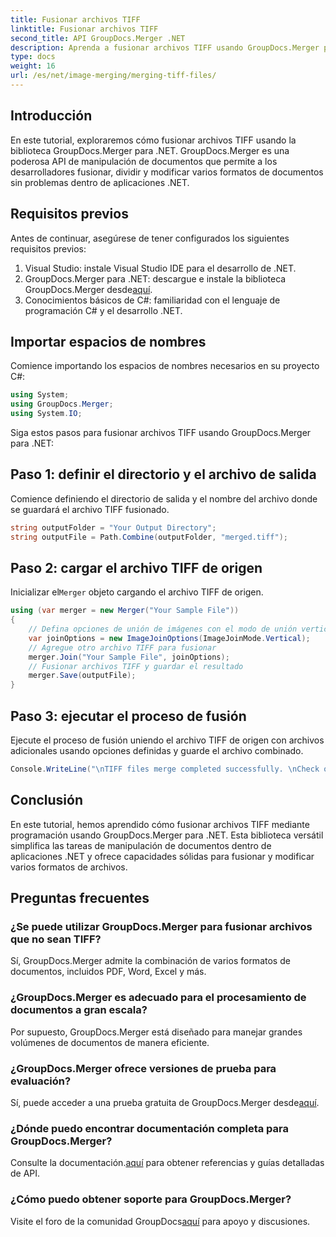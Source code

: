```yaml
---
title: Fusionar archivos TIFF
linktitle: Fusionar archivos TIFF
second_title: API GroupDocs.Merger .NET
description: Aprenda a fusionar archivos TIFF usando GroupDocs.Merger para .NET. Fusione, divida y modifique documentos sin problemas dentro de sus aplicaciones .NET.
type: docs
weight: 16
url: /es/net/image-merging/merging-tiff-files/
---
```

## Introducción
En este tutorial, exploraremos cómo fusionar archivos TIFF usando la biblioteca GroupDocs.Merger para .NET. GroupDocs.Merger es una poderosa API de manipulación de documentos que permite a los desarrolladores fusionar, dividir y modificar varios formatos de documentos sin problemas dentro de aplicaciones .NET.
## Requisitos previos
Antes de continuar, asegúrese de tener configurados los siguientes requisitos previos:
1. Visual Studio: instale Visual Studio IDE para el desarrollo de .NET.
2. GroupDocs.Merger para .NET: descargue e instale la biblioteca GroupDocs.Merger desde[aquí](https://releases.groupdocs.com/merger/net/).
3. Conocimientos básicos de C#: familiaridad con el lenguaje de programación C# y el desarrollo .NET.

## Importar espacios de nombres
Comience importando los espacios de nombres necesarios en su proyecto C#:
```csharp
using System; 
using GroupDocs.Merger;
using System.IO;
```

Siga estos pasos para fusionar archivos TIFF usando GroupDocs.Merger para .NET:
## Paso 1: definir el directorio y el archivo de salida
Comience definiendo el directorio de salida y el nombre del archivo donde se guardará el archivo TIFF fusionado.
```csharp
string outputFolder = "Your Output Directory";
string outputFile = Path.Combine(outputFolder, "merged.tiff");
```
## Paso 2: cargar el archivo TIFF de origen
 Inicializar el`Merger` objeto cargando el archivo TIFF de origen.
```csharp
using (var merger = new Merger("Your Sample File"))
{
    // Defina opciones de unión de imágenes con el modo de unión vertical
    var joinOptions = new ImageJoinOptions(ImageJoinMode.Vertical);
    // Agregue otro archivo TIFF para fusionar
    merger.Join("Your Sample File", joinOptions);
    // Fusionar archivos TIFF y guardar el resultado
    merger.Save(outputFile);
}
```
## Paso 3: ejecutar el proceso de fusión
Ejecute el proceso de fusión uniendo el archivo TIFF de origen con archivos adicionales usando opciones definidas y guarde el archivo combinado.
```csharp
Console.WriteLine("\nTIFF files merge completed successfully. \nCheck output in {0}", outputFolder);
```

## Conclusión
En este tutorial, hemos aprendido cómo fusionar archivos TIFF mediante programación usando GroupDocs.Merger para .NET. Esta biblioteca versátil simplifica las tareas de manipulación de documentos dentro de aplicaciones .NET y ofrece capacidades sólidas para fusionar y modificar varios formatos de archivos.

## Preguntas frecuentes
### ¿Se puede utilizar GroupDocs.Merger para fusionar archivos que no sean TIFF?
Sí, GroupDocs.Merger admite la combinación de varios formatos de documentos, incluidos PDF, Word, Excel y más.
### ¿GroupDocs.Merger es adecuado para el procesamiento de documentos a gran escala?
Por supuesto, GroupDocs.Merger está diseñado para manejar grandes volúmenes de documentos de manera eficiente.
### ¿GroupDocs.Merger ofrece versiones de prueba para evaluación?
 Sí, puede acceder a una prueba gratuita de GroupDocs.Merger desde[aquí](https://releases.groupdocs.com/).
### ¿Dónde puedo encontrar documentación completa para GroupDocs.Merger?
 Consulte la documentación.[aquí](https://reference.groupdocs.com/merger/net/) para obtener referencias y guías detalladas de API.
### ¿Cómo puedo obtener soporte para GroupDocs.Merger?
 Visite el foro de la comunidad GroupDocs[aquí](https://forum.groupdocs.com/c/merger/32) para apoyo y discusiones.